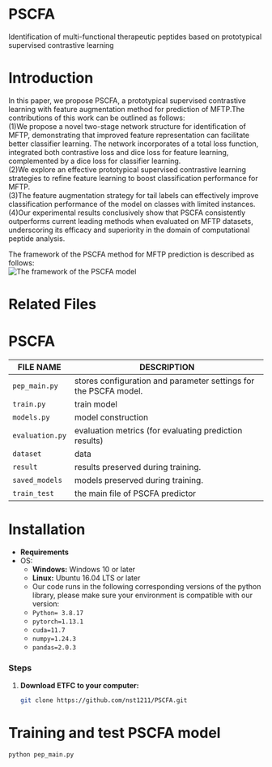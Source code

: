 # PSCFA
Identification of multi-functional therapeutic peptides based on prototypical supervised contrastive learning
#  Introduction
In this paper, we propose PSCFA, a prototypical supervised contrastive learning with feature augmentation method for prediction of MFTP.The contributions of this work can be outlined as follows:  
(1)We propose a novel two-stage network structure for identification of MFTP, demonstrating that improved feature representation can facilitate better classifier learning. The network incorporates of a total loss function, integrated both contrastive loss and dice loss for feature learning, complemented by a dice loss for classifier learning.   
(2)We explore an effective prototypical supervised contrastive learning strategies to refine feature learning to boost classification performance for MFTP.  
(3)The feature augmentation strategy for tail labels can effectively improve classification performance of the model on classes with limited instances.  
(4)Our experimental results conclusively show that PSCFA consistently outperforms current leading methods when evaluated on MFTP datasets, underscoring its efficacy and superiority in the domain of computational peptide analysis.  

The framework of the PSCFA method for MFTP prediction is described as follows:  
![The framework of the PSCFA model](images/The%20framework%20of%20the%20PSCFA%20model.png "The framework of the PSCFA model")
#  Related Files  
#   PSCFA  
| FILE NAME       | DESCRIPTION                                                            |
|-----------------|------------------------------------------------------------------------|
| `pep_main.py`       |  stores configuration and parameter settings for the PSCFA model. |
| `train.py`      | train model                                                            |
| `models.py`      | model construction                                                     |
| `evaluation.py` | evaluation metrics (for evaluating prediction results)                 |
| `dataset`       | data                                                                   |
| `result`        | results preserved during training.                          |
| `saved_models`        | models preserved during training.                          |
| `train_test`        | the main file of PSCFA predictor                         |
#  Installation
- **Requirements**
- OS:
  - **Windows:** Windows 10 or later
  - **Linux:** Ubuntu 16.04 LTS or later
  - Our code runs in the following corresponding versions of the python library, please make sure your environment is compatible with our version:
  - `Python= 3.8.17`
  - `pytorch=1.13.1`
  - `cuda=11.7`
  - `numpy=1.24.3`
  - `pandas=2.0.3`
### Steps
1. **Download ETFC to your computer:**
   ```bash
   git clone https://github.com/nst1211/PSCFA.git
#  Training and test PSCFA model  
```bash
python pep_main.py
